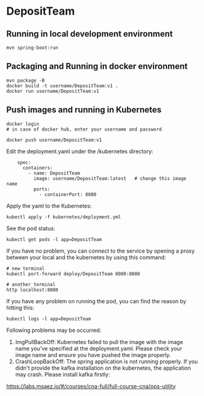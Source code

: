 # DepositTeam

## Running in local development environment

```
mvn spring-boot:run
```

## Packaging and Running in docker environment

```
mvn package -B
docker build -t username/DepositTeam:v1 .
docker run username/DepositTeam:v1
```

## Push images and running in Kubernetes

```
docker login 
# in case of docker hub, enter your username and password

docker push username/DepositTeam:v1
```

Edit the deployment.yaml under the /kubernetes directory:
```
    spec:
      containers:
        - name: DepositTeam
          image: username/DepositTeam:latest   # change this image name
          ports:
            - containerPort: 8080

```

Apply the yaml to the Kubernetes:
```
kubectl apply -f kubernetes/deployment.yml
```

See the pod status:
```
kubectl get pods -l app=DepositTeam
```

If you have no problem, you can connect to the service by opening a proxy between your local and the kubernetes by using this command:
```
# new terminal
kubectl port-forward deploy/DepositTeam 8080:8080

# another terminal
http localhost:8080
```

If you have any problem on running the pod, you can find the reason by hitting this:
```
kubectl logs -l app=DepositTeam
```

Following problems may be occurred:

1. ImgPullBackOff:  Kubernetes failed to pull the image with the image name you've specified at the deployment.yaml. Please check your image name and ensure you have pushed the image properly.
1. CrashLoopBackOff: The spring application is not running properly. If you didn't provide the kafka installation on the kubernetes, the application may crash. Please install kafka firstly:

https://labs.msaez.io/#/courses/cna-full/full-course-cna/ops-utility

